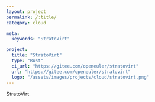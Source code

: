 ```yaml
---
layout: project
permalink: /:title/
category: cloud

meta:
  keywords: "StratoVirt"

project:
  title: "StratoVirt"
  type: "Rust"
  ci_url: "https://gitee.com/openeuler/stratovirt"
  url: "https://gitee.com/openeuler/stratovirt"
  logo: "/assets/images/projects/cloud/stratovirt.png"
---
```


<p>StratoVirt</p>
